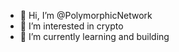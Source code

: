 - 👋 Hi, I’m @PolymorphicNetwork
- 👀 I’m interested in crypto
- 🌱 I’m currently learning and building


<!---
PolymorphicNetwork/PolymorphicNetwork is a ✨ special ✨ repository because its `README.md` (this file) appears on your GitHub profile.
You can click the Preview link to take a look at your changes.
--->
